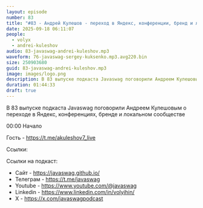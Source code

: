 ```yaml
---
layout: episode
number: 83
title: "#83 - Андрей Кулешов - переход в Яндекс, конференции, бренд и локальные сообщества"
date: 2025-09-18 06:11:07
people:
  - volyx
  - andrei-kuleshov
audio: 83-javaswag-andrei-kuleshov.mp3
waveform: 76-javaswag-sergey-kuksenko.mp3.avg220.bin
size: 250903680  
guid: 83-javaswag-andrei-kuleshov.mp3
image: images/logo.png
description: В 83 выпуске подкаста Javaswag поговорили Андреем Кулешовым о переходе в Яндекс, конференциях, бренде и локальном сообществе
duration: 01:44:33
draft: true
---
```


В 83 выпуске подкаста Javaswag поговорили Андреем Кулешовым о переходе в Яндекс, конференциях, бренде и локальном сообществе

00:00 Начало



Гость - https://t.me/akuleshov7_live

Ссылки: 



Ссылки на подкаст:

* Сайт -  https://javaswag.github.io/
* Телеграм - https://t.me/javaswag
* Youtube - https://www.youtube.com/@javaswag
* Linkedin - https://www.linkedin.com/in/volyihin/
* X - https://x.com/javaswagpodcast
